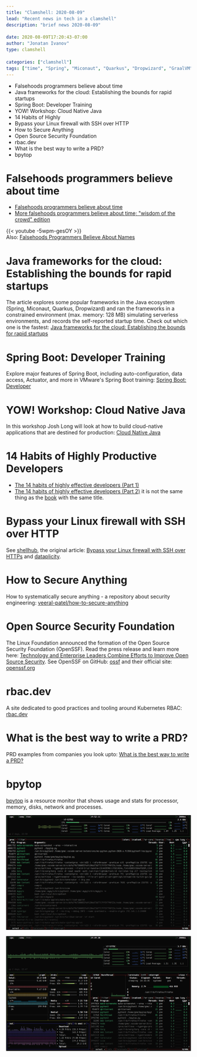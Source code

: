 ```yaml
---
title: "Clamshell: 2020-08-09"
lead: "Recent news in tech in a clamshell"
description: "brief news 2020-08-09"

date: 2020-08-09T17:20:43-07:00
author: "Jonatan Ivanov"
type: clamshell

categories: ["clamshell"]
tags: ["time", "Spring", "Miconaut", "Quarkus", "Dropwizard", "GraalVM", "Spring-Boot", "cloud", "security", "bash", "shell", "top"]
---
```


- Falsehoods programmers believe about time
- Java frameworks for the cloud: Establishing the bounds for rapid startups
- Spring Boot: Developer Training
- YOW! Workshop: Cloud Native Java
- 14 Habits of Highly
- Bypass your Linux firewall with SSH over HTTP
- How to Secure Anything
- Open Source Security Foundation
- rbac.dev
- What is the best way to write a PRD?
- bpytop

<!--more-->

# Falsehoods programmers believe about time

- [Falsehoods programmers believe about time](https://infiniteundo.com/post/25326999628/falsehoods-programmers-believe-about-time)
- [More falsehoods programmers believe about time; "wisdom of the crowd" edition](https://infiniteundo.com/post/25509354022/more-falsehoods-programmers-believe-about-time)

{{< youtube -5wpm-gesOY >}}
<br>
Also: [Falsehoods Programmers Believe About Names](https://www.kalzumeus.com/2010/06/17/falsehoods-programmers-believe-about-names/)

# Java frameworks for the cloud: Establishing the bounds for rapid startups
The article explores some popular frameworks in the Java ecosystem (Spring, Miconaut, Quarkus, Dropwizard) and ran the frameworks in a constrained environment (max. memory: 128 MB) simulating serverless environments, and records the self-reported startup time.
Check out which one is the fastest: [Java frameworks for the cloud: Establishing the bounds for rapid startups](https://blogs.oracle.com/javamagazine/java-frameworks-for-the-cloud-establishing-the-bounds-for-rapid-startups)

# Spring Boot: Developer Training

Explore major features of Spring Boot, including auto-configuration, data access, Actuator, and more in VMware's Spring Boot training: [Spring Boot: Developer](https://tanzu.vmware.com/training/courses/spring-boot-developer-training)

# YOW! Workshop: Cloud Native Java

In this workshop Josh Long will look at how to build cloud-native applications that are destined for production: [Cloud Native Java](https://www.eventbrite.com.au/e/yow-workshop-2020-cloud-native-java-aug-14-18-2020-tickets-114222161560)

# 14 Habits of Highly Productive Developers

- [The 14 habits of highly effective developers (Part 1)](https://dev.to/pavlosisaris/how-to-transition-from-junior-to-mid-level-developer-part-1-4gig)
- [The 14 habits of highly effective developers (Part 2)](https://dev.to/pavlosisaris/the-14-habits-of-highly-effective-developers-part-2-2io0)
it is not the same thing as the [book](https://14habits.com/) with the same title.

# Bypass your Linux firewall with SSH over HTTP

See [shellhub](https://www.shellhub.io/), the original article: [Bypass your Linux firewall with SSH over HTTPs](https://opensource.com/article/20/7/linux-shellhub) and [dataplicity](https://www.dataplicity.com/).

# How to Secure Anything

How to systematically secure anything - a repository about security engineering: [veeral-patel/how-to-secure-anything](https://github.com/veeral-patel/how-to-secure-anything)

# Open Source Security Foundation

The Linux Foundation announced the formation of the Open Source Security Foundation (OpenSSF). Read the press release and learn more here: [Technology and Enterprise Leaders Combine Efforts to Improve Open Source Security](https://www.linuxfoundation.org/press/press-release/technology-and-enterprise-leaders-combine-efforts-to-improve-open-source-security).
See OpenSSF on GitHub: [ossf](https://github.com/ossf) and their official site: [openssf.org](https://openssf.org/)

# rbac.dev

A site dedicated to good practices and tooling around Kubernetes RBAC: [rbac.dev](https://rbac.dev/)

# What is the best way to write a PRD?

PRD examples from companies you look upto: [What is the best way to write a PRD?](https://www.vindhyac.com/posts/best-prd-templates-from-companies-we-adore/)

# bpytop

[bpytop](https://github.com/aristocratos/bpytop) is a resource monitor that shows usage and stats for processor, memory, disks, network and processes.

![bpytop-mini-demo](https://raw.githubusercontent.com/aristocratos/bpytop/2c690d54fb1f922bf6c42e891753115ebf75d2ef/Imgs/mini.png)

![bpytop-main-demo](https://raw.githubusercontent.com/aristocratos/bpytop/2c690d54fb1f922bf6c42e891753115ebf75d2ef/Imgs/main.png)
